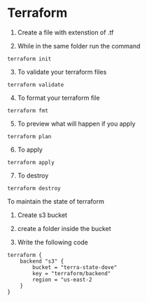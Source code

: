 # Terraform

1. Create a file with extenstion of .tf

2. While in the same folder run the command

```
terraform init
```

3. To validate your terraform files

```
terraform validate
```

4. To format your terraform file

```
terraform fmt
```

5. To preview what will happen if you apply

```
terraform plan
```

6. To apply

```
terraform apply
```

7. To destroy

```
terraform destroy
```

To maintain the state of terraform

1. Create s3 bucket

2. create a folder inside the bucket

3. Write the following code

```
terraform {
    backend "s3" {
        bucket = "terra-state-dove"
        key = "terraform/backend"
        region = "us-east-2
    }
}
```
